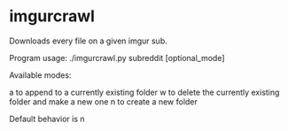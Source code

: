# imgurcrawl
Downloads every file on a given imgur sub.

Program usage: ./imgurcrawl.py subreddit [optional_mode] 

Available modes:  

   a to append to a currently existing folder 
   w to delete the currently existing folder and make a new one
   n to create a new folder 
   
Default behavior is n
